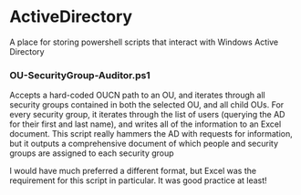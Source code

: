 # ActiveDirectory
A place for storing powershell scripts that interact with Windows Active Directory

### OU-SecurityGroup-Auditor.ps1
Accepts a hard-coded OUCN path to an OU, and iterates through all security groups contained in both the selected OU, and all child OUs. For every security group, it iterates through the list of users (querying the AD for their first and last name), and writes all of the information to an Excel document. This script really hammers the AD with requests for information, but it outputs a comprehensive document of which people and security groups are assigned to each security group

I would have much preferred a different format, but Excel was the requirement for this script in particular. It was good practice at least!

